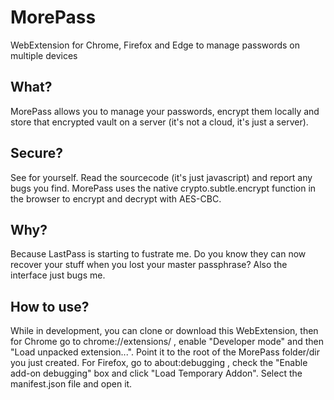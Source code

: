 # MorePass
WebExtension for Chrome, Firefox and Edge to manage passwords on multiple devices

## What?
MorePass allows you to manage your passwords, encrypt them locally and store that encrypted vault on a server (it's not a cloud, it's just a server).

## Secure?
See for yourself. Read the sourcecode (it's just javascript) and report any bugs you find. MorePass uses the native crypto.subtle.encrypt function in the browser to encrypt and decrypt with AES-CBC.

## Why?
Because LastPass is starting to fustrate me. Do you know they can now recover your stuff when you lost your master passphrase? Also the interface just bugs me.

## How to use?
While in development, you can clone or download this WebExtension, then for Chrome go to chrome://extensions/ , enable "Developer mode" and then "Load unpacked extension...". Point it to the root of the MorePass folder/dir you just created.
For Firefox, go to about:debugging , check the "Enable add-on debugging" box and click "Load Temporary Addon". Select the manifest.json file and open it.
